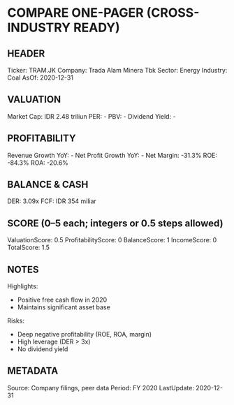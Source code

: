 # COMPARE ONE-PAGER (CROSS-INDUSTRY READY)

## HEADER
Ticker: TRAM.JK
Company: Trada Alam Minera Tbk
Sector: Energy
Industry: Coal
AsOf: 2020-12-31

## VALUATION
Market Cap: IDR 2.48 triliun
PER: -
PBV: -
Dividend Yield: -

## PROFITABILITY
Revenue Growth YoY: -
Net Profit Growth YoY: -
Net Margin: -31.3%
ROE: -84.3%
ROA: -20.6%

## BALANCE & CASH
DER: 3.09x
FCF: IDR 354 miliar

## SCORE (0–5 each; integers or 0.5 steps allowed)
ValuationScore: 0.5
ProfitabilityScore: 0
BalanceScore: 1
IncomeScore: 0
TotalScore: 1.5

## NOTES
Highlights:
- Positive free cash flow in 2020
- Maintains significant asset base

Risks:
- Deep negative profitability (ROE, ROA, margin)
- High leverage (DER > 3x)
- No dividend yield

## METADATA
Source: Company filings, peer data
Period: FY 2020
LastUpdate: 2020-12-31